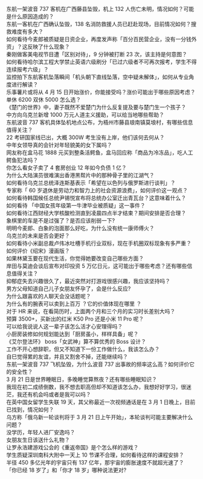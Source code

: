 东航一架波音 737 客机在广西藤县坠毁，机上 132 人伤亡未明，情况如何？可能是什么原因造成的？  
东航一客机在广西确认坠毁，138 名消防救援人员已赶赴现场，目前情况如何？搜救难度有多大？  
如何看待今麦郎被质疑是日资企业，再度发声称「百分百民营企业，没有一分钱外资」？这反映了什么现象？  
秦刚做客美电视节目遭「区别对待」，9 分钟被打断 23 次，该主持是何意图？  
如何看待哈尔滨工程大学禁止英语六级刷分「已过六级者不可再次报考，学生不得连续报考六级」？  
监控拍下东航客机坠落瞬间「机头朝下直线坠落，空中疑未解体」，如何从专业角度进行解读？  
乐事薯片或将从 4 月 15 日开始涨价，你能接受吗？涨价可能出于哪些原因考虑？  
单休 6200 双休 5000 怎么选？  
《楚门的世界》中，妻子既然不爱楚门为什么反复提及要与楚门生一个孩子？  
中方向乌克兰新增 1000 万元人道主义援助，可以给当地哪些帮助？  
东航波音 737 客机具体坠机地点公布，为梧州市藤县琅南镇莫埌村，有哪些信息值得关注？  
22 考研国家线已出，大概 300W 考生没有上岸，他们该何去何从？  
中年女领导真的会针对年轻貌美的女下属吗？  
网友称在盒马花 1888 元买到整条活鳄鱼，盒马回应称「商品为冷冻品」，吃人工鳄鱼犯法吗？  
你怎么看女子卖了 4 套房创业 12 年如今负债 1 亿？  
为什么大陆演员很难演出香港黑帮片中的那种骨子里的江湖气？  
如何看待乌克兰总统泽连斯基表示「希望在以色列与俄罗斯进行谈判」？  
专家称「 60 岁退休是劳动力和智力上的社会资源浪费」，如何评价这一观点？  
如何看待韩国候任总统尹锡悦宣布将总统办公室迁出青瓦台？这意味着什么？  
如何看待 「中国女孩年级第一牛津毕业被质疑」这一事件？  
如何看待江西财经大学核酸检测直到凌晨四点半才结束？期间安排是否合理？  
象棋里的车是不是过强了？是否应该削弱一下?  
明明今麦郎、白象的泡面那么好吃，为什么没有统一康师傅火？  
乌克兰的未来是否会更好？  
如何看待小米副总裁卢伟冰吐槽手机行业双标，现在手机圈双标现象有多严重？  
如何评价《绍宋》漫画版？  
如果林黛玉要在现代生活，你觉得她要改变自己哪些方面？  
岸田与莫迪会谈后宣布对印投资 5 万亿日元，这可能出于哪些考虑？还有哪些信息值得关注？  
抑郁症失去兴趣很久了，最近突然对打游戏很感兴趣，我应该坚持吗？  
男方父母知道自己儿子女朋友怀孕了，会是什么反应?  
为什么跟喜欢的人聊天会没话题呢？  
为什么有的腕表可以卖到上百万 ？它的价值体现在哪里 ？  
对于 HR 来说，在看简历时，上面两个月和三个月的实习时长差别大吗？  
预算 3500+，买新出的红米 K50 Pro 还是小米 11 Pro 呢？  
可以给我说说人这一辈子该怎么活才心安理得吗？  
小厨房装修如何规划能达到「厨房虽小，样样具备」呢？  
《艾尔登法环》 boss「女武神」算不算优秀的 Boss 设计？  
工作不开心想辞职，但又不知道下一份工作做什么，我该怎么办？  
自巳觉得累的友谊，并且又割舍不掉，还能继续吗？  
东航一架波音 737 飞机坠毁，为什么波音 737 出事故的频率这么高？如何评价它的安全性？  
3 月 21 日是世界睡眠日，多晚睡觉算熬夜？还有哪些睡眠知识？  
我现在初二成绩倒数，我不想去职高但却不知道该怎么办，我想好好学习，很迷茫，我还有机会吗或者是我可以吗？  
在英中国女留学生失联 19 天，其父称最近一次视频通话是在 3 月 1 日晚上，目前已找到，情况如何？  
乌方称「俄乌新一轮谈判将于 3 月 21 日上午开始」，本轮谈判可能主要解决什么问题？  
没学历，年轻人进厂安逸吗？  
女朋友生日该送什么礼物？  
让罗永浩建游戏公会的《重返帝国》是个怎么样的游戏？  
学生质疑深圳南科大附中一天上 10 节课不合理，如何看待这样的课程安排？  
半径 450 多亿光年的宇宙只有 137 亿年，那宇宙的膨胀速度不就超光速了？  
「你已经 18 岁了」和「你才 18 岁」哪种说法更对?  
